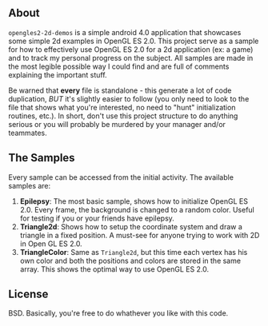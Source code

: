 ## About

`opengles2-2d-demos` is a simple android 4.0 application that showcases some simple 2d examples in OpenGL ES 2.0. This project serve as a sample for how to effectively use OpenGL ES 2.0 for a 2d application (ex: a game) and to track my personal progress on the subject. All samples are made in the most legible possible way I could find and are full of comments explaining the important stuff.

Be warned that **every** file is standalone - this generate a lot of code duplication, *BUT* it's slightly easier to follow (you only need to look to the file that shows what you're interested, no need to "hunt" initialization routines, etc.). In short, don't use this project structure to do anything serious or you will probably be murdered by your manager and/or teammates.

## The Samples

Every sample can be accessed from the initial activity. The available samples are:

1. **Epilepsy**: The most basic sample, shows how to initialize OpenGL ES 2.0. Every frame, the background is changed to a random color. Useful for testing if you or your friends have epilepsy.
2. **Triangle2d**: Shows how to setup the coordinate system and draw a triangle in a fixed position. A must-see for anyone trying to work with 2D in Open GL ES 2.0.
3. **TriangleColor**: Same as `Triangle2d`, but this time each vertex has his own color and both the positions and colors are stored in the same array. This shows the optimal way to use OpenGL ES 2.0.

## License
BSD. Basically, you're free to do whathever you like with this code.
